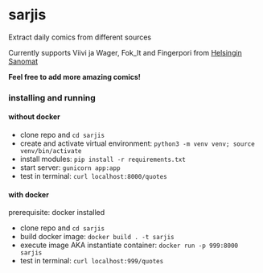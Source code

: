 # sarjis
Extract daily comics from different sources

Currently supports Viivi ja Wager, Fok_It and Fingerpori from [Helsingin Sanomat](https://hs.fi)

**Feel free to add more amazing comics!**


### installing and running 

#### without docker

- clone repo and `cd sarjis`
- create and activate virtual environment: `python3 -m venv venv; source venv/bin/activate`
- install modules: `pip install -r requirements.txt`
- start server: `gunicorn app:app`
- test in terminal: `curl localhost:8000/quotes`

#### with docker

prerequisite: docker installed

- clone repo and `cd sarjis`
- build docker image: `docker build . -t sarjis`
- execute image AKA instantiate container: `docker run -p 999:8000 sarjis`
- test in terminal: `curl localhost:999/quotes`
